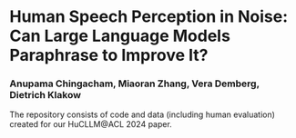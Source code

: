 # Human Speech Perception in Noise: Can Large Language Models Paraphrase to Improve It?
### Anupama Chingacham, Miaoran Zhang, Vera Demberg, Dietrich Klakow
The repository consists of code and data (including human evaluation) created for our HuCLLM@ACL 2024 paper. 
